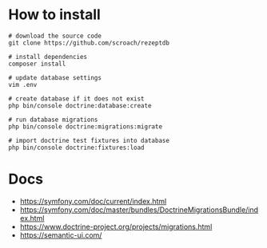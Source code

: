 
# How to install

```
# download the source code
git clone https://github.com/scroach/rezeptdb

# install dependencies
composer install

# update database settings
vim .env

# create database if it does not exist
php bin/console doctrine:database:create

# run database migrations
php bin/console doctrine:migrations:migrate

# import doctrine test fixtures into database 
php bin/console doctrine:fixtures:load

```

# Docs

* https://symfony.com/doc/current/index.html
* https://symfony.com/doc/master/bundles/DoctrineMigrationsBundle/index.html
* https://www.doctrine-project.org/projects/migrations.html
* https://semantic-ui.com/
